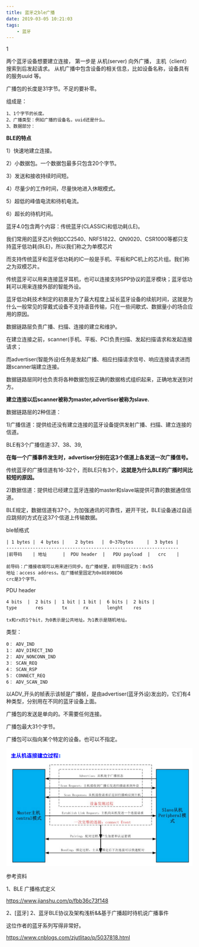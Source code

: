 ```yaml
---
title: 蓝牙之ble广播
date: 2019-03-05 10:21:03
tags:
	- 蓝牙
---
```


1

两个蓝牙设备想要建立连接， 第一步是 从机(server) 向外广播， 主机（client） 搜索到后发起请求。 从机广播中包含设备的相关信息，比如设备名称，设备具有的服务uuid 等。



广播包的长度是31字节。不足的要补零。

组成是：

```
1、1个字节的长度。
2、广播类型：例如广播的设备名，uuid还是什么。
3、数据部分：
```

**BLE的特点**

1）快速地建立连接。

2）小数据包。一个数据包最多只包含20个字节。

3）发送和接收持续时间短。

4）尽量少的工作时间，尽量快地进入休眠模式。

5）超低的峰值电流和待机电流。

6）超长的待机时间。

蓝牙4.0包含两个内容：传统蓝牙(CLASSIC)和低功耗(LE)。

我们常用的蓝牙芯片例如CC2540、NRF51822、QN9020、CSR1000等都只支持蓝牙低功耗(BLE)，所以我们称之为单模芯片

而支持传统蓝牙和蓝牙低功耗的IC一般是手机、平板和PC机上的芯片组。我们称之为双模芯片。

传统蓝牙可以用来连接蓝牙耳机，也可以连接支持SPP协议的蓝牙模块；蓝牙低功耗可以用来连接外部的智能外设。

蓝牙低功耗技术制定的初衷是为了最大程度上延长蓝牙设备的续航时间，这就是为什么一般常见的穿戴式设备不支持语音传输，只在一些间歇式、数据量小的场合应用的原因。



数据链路层负责广播、扫描、连接的建立和维护。

在建立连接之前，scanner(手机、平板、PC)负责扫描、发起扫描请求和发起连接请求；

而advertiser(智能外设)任务是发起广播、相应扫描请求信号、响应连接请求进而跟scanner端建立连接。

数据链路层同时也负责将各种数据包按正确的数据格式组织起来，正确地发送到对方。

**建立连接以后scanner被称为master,advertiser被称为slave.**



数据链路层的2种信道：

1)广播信道：提供给还没有建立连接的蓝牙设备提供发射广播、扫描、建立连接的信道。

BLE有3个广播信道:37、38、39,

**在每一个广播事件发生时，advertiser分别在这3个信道上各发送一次广播信号。**

传统蓝牙的广播信道有16-32个，而BLE只有3个，**这就是为什么BLE的广播时间比较短的原因。**

2)数据信道：提供给已经建立蓝牙连接的master和slave端提供可靠的数据通信信道。

BLE规定，数据信道有37个。为加强通讯的可靠性，避开干扰，BLE设备通过自适应跳频的方式在这37个信道上传输数据。

ble帧格式

```
| 1 bytes |  4 bytes |    2 bytes   |  0~37bytes     |  3 bytes |
-----------------------------------------------------------------
|前导码    | 地址      |  PDU header  |   PDU payload  |   crc    |

前导码：广播接收端可以用来进行同步。在广播帧里，前导码固定为：0x55
地址：access address。在广播帧里固定为0x8E89BED6
crc是3个字节。
```

PDU header

```
4 bits  |  2 bits |  1 bit | 1 bit |  6 bits |  2 bits | 
type       res       tx      rx       lenght    res

tx和rx的1个bit，为0表示是公共地址。为1表示是随机地址。
```

类型：

```
0： ADV_IND
1： ADV_DIRECT_IND
2： ADV_NONCONN_IND
3： SCAN_REQ
4： SCAN_RSP
5： CONNECT_REQ
6： ADV_SCAN_IND 
```

以ADV_开头的帧表示该帧是广播帧，是由advertiser(蓝牙外设)发出的，它们有4种类型，分别用在不同的蓝牙设备上面。



广播包的发送是单向的。不需要任何连接。

广播包最大31个字节。

广播包可以指向某个特定的设备。也可以不指定。

![1598942323935](../images/random_name/1598942323935.png)

参考资料

1、BLE 广播格式定义

https://www.jianshu.com/p/fbb36c73f148

2、[蓝牙] 2、蓝牙BLE协议及架构浅析&&基于广播超时待机说广播事件

这位作者的蓝牙系列写得非常好。

https://www.cnblogs.com/zjutlitao/p/5037818.html